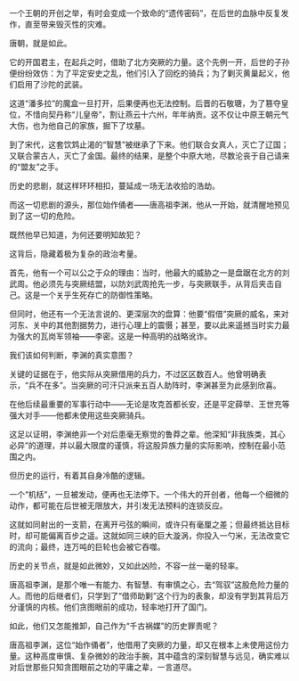 一个王朝的开创之举，有时会变成一个致命的“遗传密码”，在后世的血脉中反复发作，直至带来毁灭性的灾难。

唐朝，就是如此。

它的开国君主，在起兵之时，借助了北方突厥的力量。这个先例一开，后世的子孙便纷纷效仿：为了平定安史之乱，他们引入了回纥的骑兵；为了剿灭黄巢起义，他们启用了沙陀的武装。

这道“潘多拉”的魔盒一旦打开，后果便再也无法控制。后晋的石敬瑭，为了篡夺皇位，不惜向契丹称“儿皇帝”，割让燕云十六州，年年纳贡。这不仅让中原王朝元气大伤，也为他自己的家族，掘下了坟墓。

到了宋代，这套饮鸩止渴的“智慧”被继承了下来。他们联合女真人，灭亡了辽国；又联合蒙古人，灭亡了金国。最终的结果，是整个中原大地，尽数沦丧于自己请来的“盟友”之手。

历史的悲剧，就这样环环相扣，蔓延成一场无法收拾的浩劫。

而这一切悲剧的源头，那位始作俑者——唐高祖李渊，他从一开始，就清醒地预见到了这一切的危险。

既然他早已知道，为何还要明知故犯？

这背后，隐藏着极为复杂的政治考量。

首先，他有一个可以公之于众的理由：当时，他最大的威胁之一是盘踞在北方的刘武周。他必须先与突厥结盟，以防刘武周抢先一步，与突厥联手，从背后夹击自己。这是一个关乎生死存亡的防御性策略。

但同时，他还有一个无法言说的、更深层次的盘算：他要“假借”突厥的威名，来对河东、关中的其他割据势力，进行心理上的震慑；甚至，要以此来遥撼当时实力最为强大的瓦岗军领袖——李密。这是一种高明的战略讹诈。

我们该如何判断，李渊的真实意图？

关键的证据在于，他实际从突厥借用的兵力，不过区区数百人。他曾明确表示，“兵不在多”。当突厥的可汗只派来五百人助阵时，李渊甚至为此感到欣喜。

在他后续最重要的军事行动中——无论是攻克首都长安，还是平定薛举、王世充等强大对手——他都未使用这些突厥骑兵。

这足以证明，李渊绝非一个对后患毫无察觉的鲁莽之辈。他深知“非我族类，其心必异”的道理，并以最大限度的谨慎，将这股异族力量的实际影响，控制在最小范围之内。

但历史的运行，有着其自身冷酷的逻辑。

一个“机栝”，一旦被发动，便再也无法停下。一个伟大的开创者，他每一个细微的动作，都可能在后世被无限放大，并引发无法预料的连锁反应。

这就如同射出的一支箭，在离开弓弦的瞬间，或许只有毫厘之差；但最终抵达目标时，却可能偏离百步之遥。这就如同三峡的巨大漩涡，你投入一勺米，无法改变它的流向；最终，连万吨的巨轮也会被它吞噬。

历史的关节点，就是如此微妙，又如此凶险，不容一丝一毫的轻率。

唐高祖李渊，是那个唯一有能力、有智慧、有审慎之心，去“驾驭”这股危险力量的人。而他的后继者们，只学到了“借师助剿”这个行为的表象，却没有学到其背后万分谨慎的内核。他们贪图眼前的成功，轻率地打开了国门。

如此，他们又怎能推卸，自己作为“千古祸媒”的历史罪责呢？

唐高祖李渊，这位“始作俑者”，他借用了突厥的力量，却又在根本上未使用这份力量。这种高度审慎、复杂微妙的政治手腕，其中蕴含的深刻智慧与远见，确实难以对后世那些只知贪图眼前之功的平庸之辈，一言道尽。

